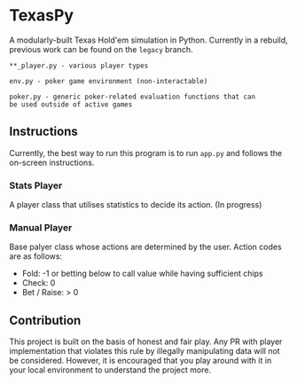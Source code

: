 # TexasPy

A modularly-built Texas Hold'em simulation in Python. Currently in a rebuild, previous work can be found on the <code>legacy</code> branch.

<code>**_player.py - various player types</code>

<code>env.py - poker game environment (non-interactable)</code>

<code>poker.py - generic poker-related evaluation functions that can be used outside of active games</code>

## Instructions

Currently, the best way to run this program is to run <code>app.py</code> and follows the on-screen instructions.

### Stats Player
A player class that utilises statistics to decide its action. (In progress)

### Manual Player
Base palyer class whose actions are determined by the user. Action codes are as follows:

- Fold: -1 or betting below to call value while having sufficient chips
- Check: 0
- Bet / Raise: > 0

## Contribution

This project is built on the basis of honest and fair play. Any PR with player implementation that violates this rule by illegally manipulating data will not be considered. However, it is encouraged that you play around with it in your local environment to understand the project more.
